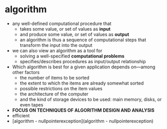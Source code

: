 # algorithm

-   any well-defined computational procedure that
    -   takes some value, or set of values as **input**
    -   and produce some value, or set of values as **output**
    -   an algorithm is thus a sequence of computational steps that transform the input into the output
-   we can also view an algorithm as a tool for
    -   solving a well-specified **computational problems**
    -   specifies/describes procedures as input/output relationship
-   Which algorithm is best for a given application depends on—among other factors
    -   the number of items to be sorted
    -   the extent to which the items are already somewhat sorted
    -   possible restrictions on the item values
    -   the architecture of the computer
    -   and the kind of storage devices to be used: main memory, disks, or even tapes
-   **FOCUS ON TECHNIQUES OF ALGORITHM DESIGN AND ANALYSIS**
-   efficient
- [algorithm - nullpointerexception](algorithm - nullpointerexception)
